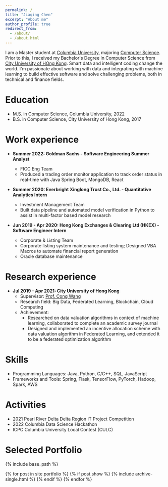 ```yaml
---
permalink: /
title: "Jiaqing Chen"
excerpt: "About me"
author_profile: true
redirect_from: 
  - /about/
  - /about.html
---
```


I am a Master student at [Columbia University](https://www.columbia.edu), majoring [Computer Science](https://www.engineering.columbia.edu). Prior to this, I received my Bachelor's Degree in Computer Science from [City University of HOng Kong](https://www.cityu.edu.hk/). Smart data and intelligent coding change the world. I'm passionate about working with data and integrating with machine learning to build effective software and solve challenging problems, both in technical and finance fields.

# Education
* M.S. in Computer Science, Columbia University, 2022
* B.S. in Computer Science, City University of Hong Kong, 2017


# Work experience
* **Summer 2022: Goldman Sachs - Software Engineering Summer Analyst**
  * FICC Eng Team
  * Produced a trading order monitor application to track order status in real-time with Java Spring Boot, MongoDB, React

* **Summer 2020: Everbright Xinglong Trust Co., Ltd. - Quantitative Analytics Intern**
  * Investment Management Team
  * Built data pipeline and automated model verification in Python to assist in multi-factor based model research

* **Jun 2019 - Apr 2020: Hong Kong Exchanges & Clearing Ltd (HKEX) - Software Engineer Intern**
  * Corporate & Listing Team
  * Corporate listing system maintenance and testing; Designed VBA Macros to automate financial report generation
  * Oracle database maintenance

# Research experience
* **Jul 2019 - Apr 2021: City University of Hong Kong**
  * Supervisor: [Prof. Cong Wang](https://www.cs.cityu.edu.hk/~congwang/)
  * Research field: Big Data, Federated Learning, Blockchain, Cloud Computing
  * Achievement: 
    * Researched on data valuation algorithms in context of machine learning, collaborated to complete an academic survey journal
    * Designed and implemented an incentive allocation scheme with data valuation algorithm in Federated Learning, and extended it to be a federated optimization algorithm


# Skills
* Programming Languages: Java, Python, C/C++, SQL, JavaScript
* Frameworks and Tools: Spring, Flask, TensorFlow, PyTorch, Hadoop, Spark, AWS

  
# Activities
* 2021 Pearl River Delta Delta Region IT Project Competition
* 2022 Columbia Data Science Hackathon
* ICPC Columbia University Local Contest (CULC)


# Selected Portfolio

{% include base_path %}

<table style="width:100%;border:0px;border-spacing:0px;border-collapse:separate;margin-right:auto;margin-left:auto;">
<tbody>
  <!-- {% for post in site.publications reversed %} -->
  {% for post in site.portfolio %}
    {% if post.show %}
      {% include archive-single.html %}
    {% endif %}
  {% endfor %}
</tbody>
</table>


